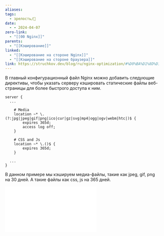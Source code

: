 ```yaml
---
aliases: 
tags:
  - зрелость/🌱
date:
  - - 2024-04-07
zero-link:
  - "[[00 Nginx]]"
parents:
  - "[[Кэширование]]"
linked:
  - "[[Кэширование на стороне Nginx]]"
  - "[[Кэширование на стороне браузера]]"
link: https://struchkov.dev/blog/ru/nginx-optimization/#%D0%BA%D1%8D%D1%88%D0%B8%D1%80%D0%BE%D0%B2%D0%B0%D0%BD%D0%B8%D0%B5-%D0%BD%D0%B0-%D1%81%D1%82%D0%BE%D1%80%D0%BE%D0%BD%D0%B5-%D0%BA%D0%BB%D0%B8%D0%B5%D0%BD%D1%82%D0%B0
---
```

В главный конфигурационный файл Nginx можно добавить следующие директивы, чтобы указать серверу кэшировать статические файлы веб-страницы для более быстрого доступа к ним.

```nginx
server {
  ...

    # Media
    location ~* \.(?:jpg|jpeg|gif|png|ico|cur|gz|svg|mp4|ogg|ogv|webm|htc|)$ {
        expires 365d;
        access log off;
    }

    # CSS and Js
    location ~* \.()$ {
        expires 365d;
    }

  ...
}
```

В данном примере мы кэшируем медиа-файлы, такие как jpeg, gif, png на 30 дней. А такие файлы как css, js на 365 дней.

![Fingerprint файлов](Fingerprint%20файлов.md)